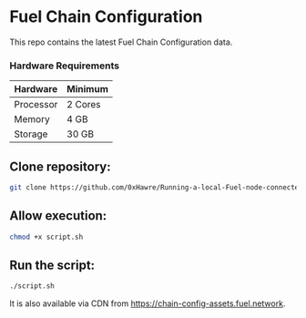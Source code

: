 # Fuel Chain Configuration

This repo contains the latest Fuel Chain Configuration data.


### Hardware Requirements

| Hardware   | Minimum   |
|------------|-----------|
| Processor  | 2 Cores   |
| Memory     | 4 GB      |
| Storage    | 30 GB     |



## Clone  repository:
```sh
git clone https://github.com/0xHawre/Running-a-local-Fuel-node-connected-to-Mainnet-using-P2P.git && cd Running-a-local-Fuel-node-connected-to-Mainnet-using-P2P
```

## Allow execution:
```sh
chmod +x script.sh 
```

## Run the script:
```sh
./script.sh
```
It is also available via CDN from https://chain-config-assets.fuel.network.
